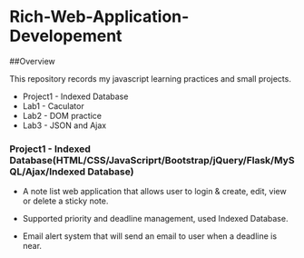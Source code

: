 # Rich-Web-Application-Developement

##Overview

This repository records my javascript learning practices and small projects.

-  Project1 - Indexed Database
-  Lab1 - Caculator
-  Lab2 - DOM practice
-  Lab3 - JSON and Ajax

### Project1 - Indexed Database(HTML/CSS/JavaScriprt/Bootstrap/jQuery/Flask/MySQL/Ajax/Indexed Database)

- A note list web application that allows user to login & create, edit, view or delete a sticky note.

- Supported priority and deadline management, used Indexed Database.

- Email alert system that will send an email to user when a deadline is near.

 

